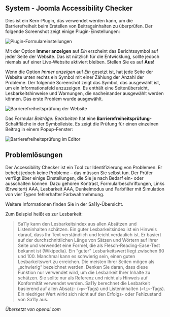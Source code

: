 <!-- Filename: jdocmanual?manual=user&heading=performance&filename=accessibility-checker.md / Display title: Barrierefreiheit Prüfer -->

## System - Joomla Accessibility Checker

Dies ist ein Kern-Plugin, das verwendet werden kann, um die Barrierefreiheit beim Erstellen von Beitragsinhalten zu überprüfen. Der folgende Screenshot zeigt einige Plugin-Einstellungen:

![Plugin-Formulareinstellungen](../../../en/images/performance/performance-jooa11y-plugin-form.png)

Mit der Option **Immer anzeigen** auf *Ein* erscheint das Berichtssymbol auf jeder Seite der Website. Das ist nützlich für die Entwicklung, sollte jedoch niemals auf einer Live-Website aktiviert bleiben. Stellen Sie es auf **Aus**!

Wenn die Option *Immer anzeigen* auf *Ein* gesetzt ist, hat jede Seite der Website unten rechts ein Symbol mit einer Zählung der Anzahl der Probleme. Der folgende Screenshot zeigt das Symbol, das ausgewählt ist, um ein Informationsfeld anzuzeigen. Es enthält eine Seitenübersicht, Lesbarkeitshinweise und Warnungen, die nacheinander ausgewählt werden können. Das erste Problem wurde ausgewählt.

![Barrierefreiheitsprüfung der Website](../../../en/images/performance/performance-jooa11y-site-display.png)

Das Formular *Beiträge: Bearbeiten* hat eine **Barrierefreiheitsprüfung**-Schaltfläche in der Symbolleiste. Es zeigt die Prüfung für einen einzelnen Beitrag in einem Popup-Fenster:

![Barrierefreiheitsprüfung im Editor](../../../en/images/performance/performance-jooa11y-admin-display.png)

## Problemlösungen

Der Accessibility Checker ist ein Tool zur Identifizierung von Problemen. Er behebt jedoch keine Probleme – das müssen Sie selbst tun. Der Prüfer verfügt über einige Einstellungen, die Sie je nach Bedarf ein- oder ausschalten können. Dazu gehören Kontrast, Formularbeschriftungen, Links (Erweitert) AAA, Lesbarkeit AAA, Dunkelmodus und Farbfilter mit Simulation von vier Typen fehlerhafter Farbwahrnehmung.

Weitere Informationen finden Sie in der Sa11y-Übersicht.

Zum Beispiel heißt es zur Lesbarkeit:

> Sa11y kann den Lesbarkeitsindex aus allen Absätzen und Listeninhalten schätzen. Ein guter Lesbarkeitsindex ist ein Hinweis darauf, dass Ihr Text verständlich und leicht verdaulich ist. Er basiert auf der durchschnittlichen Länge von Sätzen und Wörtern auf Ihrer Seite und verwendet eine Formel, die als Flesch-Reading-Ease-Test bekannt ist (Wikipedia). Ein "guter" Lesbarkeitswert liegt zwischen 60 und 100. Manchmal kann es schwierig sein, einen guten Lesbarkeitswert zu erreichen. Die meisten Ihrer Seiten mögen als „schwierig“ bezeichnet werden. Denken Sie daran, dass diese Funktion nur verwendet wird, um die Lesbarkeit Ihrer Inhalte zu schätzen. Sie sollte nur als Referenz und nicht als Hinweis auf Konformität verwendet werden. Sa11y berechnet die Lesbarkeit basierend auf allen Absatz- (`<p>`-Tags) und Listeninhalten (`<li>`-Tags). Ein niedriger Wert wirkt sich nicht auf den Erfolgs- oder Fehlzustand von Sa11y aus.

*Übersetzt von openai.com*

